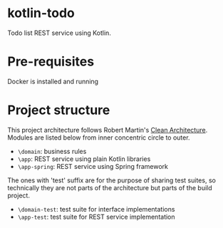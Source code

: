 # kotlin-todo
Todo list REST service using Kotlin.

# Pre-requisites
Docker is installed and running

# Project structure
This project architecture follows Robert Martin's [Clean Architecture](https://blog.cleancoder.com/uncle-bob/2012/08/13/the-clean-architecture.html). Modules are listed below from inner concentric circle to outer. 

- `\domain`: business rules
- `\app`: REST service using plain Kotlin libraries
- `\app-spring`: REST service using Spring framework

The ones with 'test' suffix are for the purpose of sharing test suites, so technically they are not parts of the architecture but parts of the build project.

- `\domain-test`: test suite for interface implementations
- `\app-test`: test suite for REST service implementation